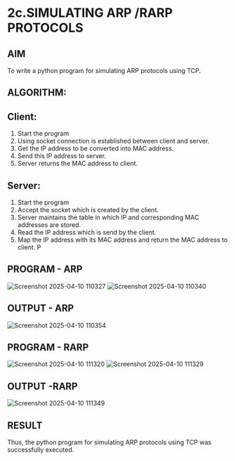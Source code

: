 # 2c.SIMULATING ARP /RARP PROTOCOLS
## AIM
To write a python program for simulating ARP protocols using TCP.
## ALGORITHM:
## Client:
1. Start the program
2. Using socket connection is established between client and server.
3. Get the IP address to be converted into MAC address.
4. Send this IP address to server.
5. Server returns the MAC address to client.
## Server:
1. Start the program
2. Accept the socket which is created by the client.
3. Server maintains the table in which IP and corresponding MAC addresses are
stored.
4. Read the IP address which is send by the client.
5. Map the IP address with its MAC address and return the MAC address to client.
P
## PROGRAM - ARP
![Screenshot 2025-04-10 110327](https://github.com/user-attachments/assets/79e0ab91-e954-46ab-8e61-b91ed302cf54)
![Screenshot 2025-04-10 110340](https://github.com/user-attachments/assets/fabe2ca7-07ad-4ba7-a4c0-08f52e81d3a6)

## OUTPUT - ARP
![Screenshot 2025-04-10 110354](https://github.com/user-attachments/assets/6425e6f3-8315-4abb-81ed-ce9e9a1da3d2)

## PROGRAM - RARP
![Screenshot 2025-04-10 111320](https://github.com/user-attachments/assets/5bb3f848-3118-4c83-8171-36f80f2f97b0)
![Screenshot 2025-04-10 111329](https://github.com/user-attachments/assets/8425c642-b8d1-4ec4-b0a8-d022bf6d9d94)

## OUTPUT -RARP
![Screenshot 2025-04-10 111349](https://github.com/user-attachments/assets/831026b9-a6c2-4f68-9599-1badbcbaf97e)

## RESULT
Thus, the python program for simulating ARP protocols using TCP was successfully 
executed.
